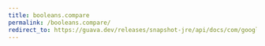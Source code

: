 ```yaml
---
title: booleans.compare
permalink: /booleans.compare/
redirect_to: https://guava.dev/releases/snapshot-jre/api/docs/com/google/common/primitives/Booleans.html#compare-boolean-boolean-
---
```

